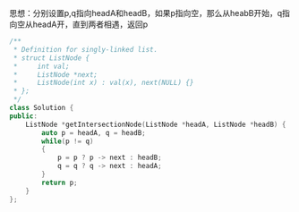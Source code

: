 思想：分别设置p,q指向headA和headB，如果p指向空，那么从heabB开始，q指向空从headA开，直到两者相遇，返回p

```c++
/**
 * Definition for singly-linked list.
 * struct ListNode {
 *     int val;
 *     ListNode *next;
 *     ListNode(int x) : val(x), next(NULL) {}
 * };
 */
class Solution {
public:
    ListNode *getIntersectionNode(ListNode *headA, ListNode *headB) {
        auto p = headA, q = headB;
        while(p != q)
        {
            p = p ? p -> next : headB;
            q = q ? q -> next : headA;
        }
        return p;
    }
};
```

